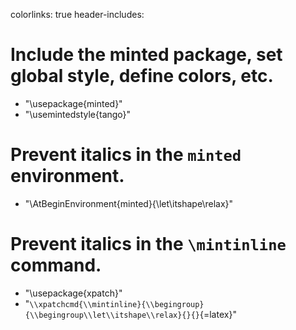 colorlinks: true
header-includes:
  # Include the minted package, set global style, define colors, etc.
  - "\\usepackage{minted}"
  - "\\usemintedstyle{tango}"
  # Prevent italics in the `minted` environment.
  - "\\AtBeginEnvironment{minted}{\\let\\itshape\\relax}"
  # Prevent italics in the `\mintinline` command.
  - "\\usepackage{xpatch}"
  - "`\\xpatchcmd{\\mintinline}{\\begingroup}{\\begingroup\\let\\itshape\\relax}{}{}`{=latex}"